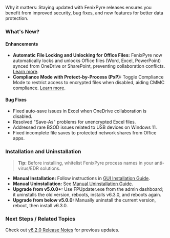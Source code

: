 
Why it matters: Staying updated with FenixPyre releases ensures you benefit from improved security, bug fixes, and new features for better data protection.

### What's New?

#### Enhancements

- **Automatic File Locking and Unlocking for Office Files:** FenixPyre now automatically locks and unlocks Office files (Word, Excel, PowerPoint) synced from OneDrive or SharePoint, preventing collaboration conflicts. [Learn more](https://fenixpyre.com/docs/automatic-file-locking).
- **Compliance Mode with Protect-by-Process (PxP):** Toggle Compliance Mode to restrict access to encrypted files when disabled, aiding CMMC compliance. [Learn more](https://fenixpyre.com/docs/compliance-mode).

#### Bug Fixes

- Fixed auto-save issues in Excel when OneDrive collaboration is disabled.
- Resolved "Save-As" problems for unencrypted Excel files.
- Addressed rare BSOD issues related to USB devices on Windows 11.
- Fixed incomplete file saves to protected network shares from Office apps.

### Installation and Uninstallation

> **Tip:** Before installing, whitelist FenixPyre process names in your anti-virus/EDR solutions.

- **Manual Installation:** Follow instructions in [GUI Installation Guide](https://fenixpyre.com/docs/gui-installation).
- **Manual Uninstallation:** See [Manual Uninstallation Guide](https://fenixpyre.com/docs/manual-uninstallation).
- **Upgrade from v5.0.0+:** Use FPUpdater.exe from the admin dashboard; it uninstalls the old version, reboots, installs v6.3.0, and reboots again.
- **Upgrade from below v5.0.0:** Manually uninstall the current version, reboot, then install v6.3.0.

### Next Steps / Related Topics
Check out [v6.2.0 Release Notes](https://fenixpyre.com/docs/v6-2-0) for previous updates.
